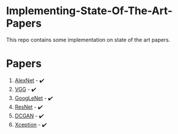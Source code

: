 # Implementing-State-Of-The-Art-Papers 
This repo contains some implementation on state of the art papers. <br> 

# Papers 
1. [AlexNet](https://github.com/Aman-Agrawal01/Implementing-State-Of-The-Art-Papers/tree/main/AlexNet) - :heavy_check_mark:<br>
2. [VGG](https://github.com/Aman-Agrawal01/Implementing-State-Of-The-Art-Papers/tree/main/VGG) - :heavy_check_mark: <br>
3. [GoogLeNet](https://github.com/Aman-Agrawal01/Implementing-State-Of-The-Art-Papers/tree/main/GoogLeNet) - :heavy_check_mark: <br>
4. [ResNet](https://github.com/Aman-Agrawal01/Implementing-State-Of-The-Art-Papers/tree/main/Resnet34) - :heavy_check_mark: <br>
5. [DCGAN](https://github.com/Aman-Agrawal01/Implementing-State-Of-The-Art-Papers/tree/main/DCGAN) - :heavy_check_mark: <br>
6. [Xception](https://github.com/Aman-Agrawal01/Implementing-State-Of-The-Art-Papers/tree/main/Xception) - :heavy_check_mark: <br>
